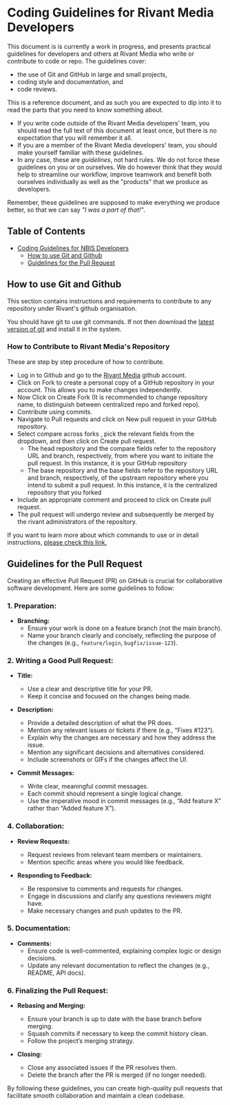 # Coding Guidelines for Rivant Media Developers

This document is is currently a work in progress, and presents practical
guidelines for developers and others at Rivant Media who write or contribute to
code or repo. The guidelines cover:

- the use of Git and GitHub in large and small projects,
- coding style and documentation, and
- code reviews.

This is a reference document, and as such you are expected to dip into
it to read the parts that you need to know something about.

- If you write code outside of the Rivant Media developers' team, you should read the full text of
  this document at least once, but there is no expectation that you will
  remember it all.
- If you are a member of the Rivant Media developers' team, you should
  make yourself familiar with these guidelines.
- In any case, these are _guidelines_, not hard rules. We do not force
  these guidelines on you or on ourselves. We do however think that they
  would help to streamline our workflow, improve teamwork and benefit both
  ourselves individually as well as the "products" that we produce as
  developers.

Remember, these guidelines are supposed to make everything we produce
better, so that we can say _"I was a part of that!"_.

## Table of Contents

- [Coding Guidelines for NBIS Developers](#coding-guidelines-for-rivant-media-developers)
  - [How to use Git and Github](#how-to-use-git-and-github)
  - [Guidelines for the Pull Request](#guidelines-for-the-pull-request)

## How to use Git and Github

This section contains instructions and requirements to contribute to any repository under Rivant's github organisation.

You should have git to use git commands. If not then download the [latest version of git](https://git-scm.com/downloads) and install it in the system.

### How to Contribute to Rivant Media's Repository

These are step by step procedure of how to contribute.

- Log in to Github and go to the [Rivant Media](https://github.com/rivantmedia) github account.
- Click on Fork to create a personal copy of a GitHub repository in your account. This allows you to make changes independently.
- Now Click on Create Fork (It is recommended to change repository name, to distinguish between centralized repo and forked repo).
- Contribute using commits.
- Navigate to Pull requests and click on New pull request in your GitHub repository.
- Select compare across forks , pick the relevant fields from the dropdown, and then click on Create pull request.
  - The head repository and the compare fields refer to the repository URL and branch, respectively, from where you want to initiate the pull request. In this instance, it is your GitHub repository
  - The base repository and the base fields refer to the repository URL and branch, respectively, of the upstream repository where you intend to submit a pull request. In this instance, it is the centralized repository that you forked
- Include an appropriate comment and proceed to click on Create pull request.
- The pull request will undergo review and subsequently be merged by the rivant administrators of the repository.

If you want to learn more about which commands to use or in detail instructions, [please check this link.](https://github.com/rivantmedia/dev-resources/blob/main/GITANDGITHUB.md)

## Guidelines for the Pull Request

Creating an effective Pull Request (PR) on GitHub is crucial for collaborative software development. Here are some guidelines to follow:

### **1. Preparation:**

- **Branching:**
  - Ensure your work is done on a feature branch (not the main branch).
  - Name your branch clearly and concisely, reflecting the purpose of the changes (e.g., `feature/login`, `bugfix/issue-123`).

### **2. Writing a Good Pull Request:**

- **Title:**

  - Use a clear and descriptive title for your PR.
  - Keep it concise and focused on the changes being made.

- **Description:**

  - Provide a detailed description of what the PR does.
  - Mention any relevant issues or tickets if there (e.g., “Fixes #123”).
  - Explain why the changes are necessary and how they address the issue.
  - Mention any significant decisions and alternatives considered.
  - Include screenshots or GIFs if the changes affect the UI.

- **Commit Messages:**
  - Write clear, meaningful commit messages.
  - Each commit should represent a single logical change.
  - Use the imperative mood in commit messages (e.g., “Add feature X” rather than “Added feature X”).

### **4. Collaboration:**

- **Review Requests:**

  - Request reviews from relevant team members or maintainers.
  - Mention specific areas where you would like feedback.

- **Responding to Feedback:**
  - Be responsive to comments and requests for changes.
  - Engage in discussions and clarify any questions reviewers might have.
  - Make necessary changes and push updates to the PR.

### **5. Documentation:**

- **Comments:**
  - Ensure code is well-commented, explaining complex logic or design decisions.
  - Update any relevant documentation to reflect the changes (e.g., README, API docs).

### **6. Finalizing the Pull Request:**

- **Rebasing and Merging:**

  - Ensure your branch is up to date with the base branch before merging.
  - Squash commits if necessary to keep the commit history clean.
  - Follow the project’s merging strategy.

- **Closing:**

  - Close any associated issues if the PR resolves them.
  - Delete the branch after the PR is merged (if no longer needed).

By following these guidelines, you can create high-quality pull requests that facilitate smooth collaboration and maintain a clean codebase.
